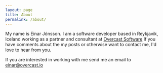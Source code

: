 ```yaml
---
layout: page
title: About
permalink: /about/
---
```

My name is Einar Jónsson. I am a software developer based in Reykjavik, Iceland working as a partner and consultant at [Overcast Software](http://www.overcast.io)
If you have comments about the my posts or otherwise want to contact me, I'd love to hear from you.

If you are interested in working with me send me an email to [einar@overcast.io](mailto:einar@overcast.io)
